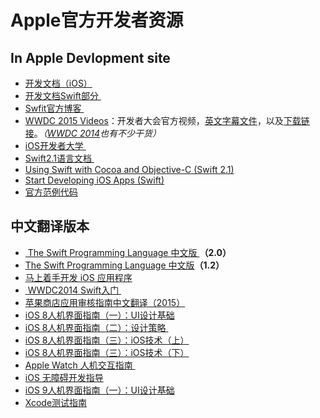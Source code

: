 # Apple官方开发者资源

## In Apple Devlopment site
- [开发文档（iOS）][1]
- [开发文档Swift部分 ][2]
- [Swfit官方博客 ][3]
- [WWDC 2015 Videos][4]：开发者大会官方视频，[英文字幕文件][5]，以及[下载链接][6]。_（[WWDC 2014][7]也有不少干货）_
- [iOS开发者大学 ][8]
- [Swift2.1语言文档 ][9]
- [Using Swift with Cocoa and Objective-C (Swift 2.1)][10]
- [Start Developing iOS Apps (Swift)][11]
- [官方范例代码][12]　

## 中文翻译版本
- [ The Swift Programming Language 中文版 ][13]**（2.0）**
- [The Swift Programming Language 中文版][14]**（1.2）**
- [马上着手开发 iOS 应用程序][15]
- [ WWDC2014 Swift入门 ][16]
- [苹果商店应用审核指南中文翻译（2015）][17]
- [iOS 8人机界面指南（一）：UI设计基础][18]
- [iOS 8人机界面指南（二）：设计策略 ][19]
- [iOS 8人机界面指南（三）：iOS技术（上）][20]
- [iOS 8人机界面指南（三）：iOS技术（下）][21]
- [Apple Watch 人机交互指南 ][22]
- [iOS 无障碍开发指导][23]
- [iOS 9人机界面指南（一）：UI设计基础][24]
- [Xcode测试指南][25]

[1]:	https://developer.apple.com/library/ios/navigation/
[2]:	https://developer.apple.com/library/prerelease/ios/navigation/#section=Topics&topic=Swift
[3]:	https://developer.apple.com/swift/blog/
[4]:	https://developer.apple.com/videos/wwdc2015/
[5]:	https://github.com/qiaoxueshi/WWDC_2015_Video_Subtitle
[6]:	https://github.com/6david9/WWDC2015
[7]:	https://developer.apple.com/videos/wwdc2014/
[8]:	https://developer.apple.com/programs/ios/university/
[9]:	https://developer.apple.com/library/prerelease/ios/documentation/Swift/Conceptual/Swift_Programming_Language/index.html#//apple_ref/doc/uid/TP40014097
[10]:	https://developer.apple.com/library/prerelease/ios/documentation/Swift/Conceptual/BuildingCocoaApps/index.html#//apple_ref/doc/uid/TP40014216
[11]:	https://developer.apple.com/library/prerelease/ios/referencelibrary/GettingStarted/DevelopiOSAppsSwift/index.html#//apple_ref/doc/uid/TP40015214
[12]:	https://developer.apple.com/library/ios/navigation/#section=Resource%20Types&topic=Sample%20Code
[13]:	http://wiki.jikexueyuan.com/project/swift/
[14]:	https://siemenliu.gitbooks.io/the-swift-programming-language-in-chinese/content/src/chapter1/01_About_Swift.html
[15]:	http://wiki.jikexueyuan.com/project/ios-developer-library/
[16]:	http://v.youku.com/v_show/id_XNzI1MTQ5NzYw.html
[17]:	http://www.asotops.com/article-8-1.html
[18]:	http://isux.tencent.com/ios8-human-interface-guidelines.html
[19]:	http://isux.tencent.com/ios8-human-interface-guidelines-design-strategies.html
[20]:	http://isux.tencent.com/ios8-human-interface-guidelines-technology-html.html
[21]:	http://isux.tencent.com/ios8-human-interface-guidelines-technology.html
[22]:	http://wiki.jikexueyuan.com/project/apple-watch-human-interface-guidelines/
[23]:	https://numbbbbb.gitbooks.io/ios-accessibility-programming-guide-in-chinese/content/
[24]:	http://isux.tencent.com/ios9-guideline-ch1.html
[25]:	https://github.com/CocoaChinaTranslationTeam/TestingWithXcodeDocsCN